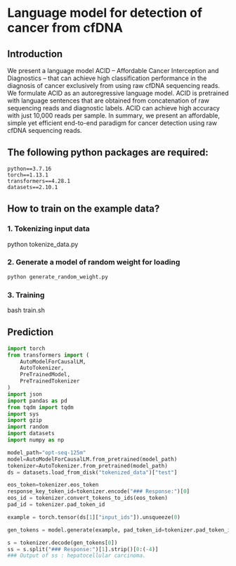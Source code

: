 # Language model for detection of cancer from cfDNA

## Introduction

We present a language model ACID – Affordable Cancer Interception and Diagnostics – that can achieve high classification performance in the diagnosis of cancer exclusively from using raw cfDNA sequencing reads. We formulate ACID as an autoregressive language model. ACID is pretrained with language sentences that are obtained from concatenation of raw sequencing reads and diagnostic labels. ACID can achieve high accuracy with just 10,000 reads per sample. In summary, we present an affordable, simple yet efficient end-to-end paradigm for cancer detection using raw cfDNA sequencing reads.


## The following python packages are required:

```
python==3.7.16
torch==1.13.1
transformers==4.28.1
datasets==2.10.1
```

## How to train on the example data?
### 1. Tokenizing input data
python tokenize_data.py

### 2. Generate a model of random weight for loading
```python
python generate_random_weight.py
```
### 3. Training
bash train.sh

## Prediction

```python
import torch
from transformers import (
    AutoModelForCausalLM,
    AutoTokenizer,
    PreTrainedModel,
    PreTrainedTokenizer
)
import json
import pandas as pd
from tqdm import tqdm
import sys
import gzip
import random
import datasets
import numpy as np
```


```python
model_path="opt-seq-125m"
model=AutoModelForCausalLM.from_pretrained(model_path)
tokenizer=AutoTokenizer.from_pretrained(model_path)
ds = datasets.load_from_disk("tokenized_data")["test"]

eos_token=tokenizer.eos_token
response_key_token_id=tokenizer.encode("### Response:")[0]
eos_id = tokenizer.convert_tokens_to_ids(eos_token)
pad_id = tokenizer.pad_token_id

example = torch.tensor(ds[1]["input_ids"]).unsqueeze(0)

gen_tokens = model.generate(example, pad_token_id=tokenizer.pad_token_id, eos_token_id=eos_id, do_sample=False, max_new_tokens=30, top_p=0.98, top_k=0).cpu()

s = tokenizer.decode(gen_tokens[0])
ss = s.split("### Response:")[1].strip()[0:(-4)]
### Output of ss : hepatocellular carcinoma.
```
